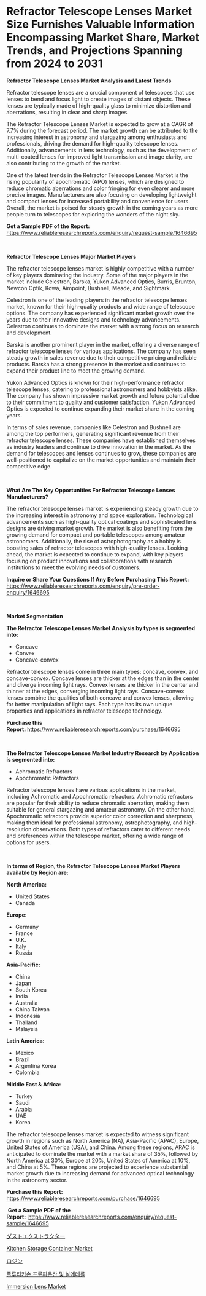 <p><h1>Refractor Telescope Lenses Market Size Furnishes Valuable Information Encompassing Market Share, Market Trends, and Projections Spanning from 2024 to 2031</h1></p><p><strong>Refractor Telescope Lenses Market Analysis and Latest Trends</strong></p>
<p><p>Refractor telescope lenses are a crucial component of telescopes that use lenses to bend and focus light to create images of distant objects. These lenses are typically made of high-quality glass to minimize distortion and aberrations, resulting in clear and sharp images.</p><p>The Refractor Telescope Lenses Market is expected to grow at a CAGR of 7.7% during the forecast period. The market growth can be attributed to the increasing interest in astronomy and stargazing among enthusiasts and professionals, driving the demand for high-quality telescope lenses. Additionally, advancements in lens technology, such as the development of multi-coated lenses for improved light transmission and image clarity, are also contributing to the growth of the market.</p><p>One of the latest trends in the Refractor Telescope Lenses Market is the rising popularity of apochromatic (APO) lenses, which are designed to reduce chromatic aberrations and color fringing for even clearer and more precise images. Manufacturers are also focusing on developing lightweight and compact lenses for increased portability and convenience for users. Overall, the market is poised for steady growth in the coming years as more people turn to telescopes for exploring the wonders of the night sky.</p></p>
<p><strong>Get a Sample PDF of the Report:&nbsp;</strong> <a href="https://www.reliableresearchreports.com/enquiry/request-sample/1646695">https://www.reliableresearchreports.com/enquiry/request-sample/1646695</a></p>
<p>&nbsp;</p>
<p><strong>Refractor Telescope Lenses Major Market Players</strong></p>
<p><p>The refractor telescope lenses market is highly competitive with a number of key players dominating the industry. Some of the major players in the market include Celestron, Barska, Yukon Advanced Optics, Burris, Brunton, Newcon Optik, Kowa, Aimpoint, Bushnell, Meade, and Sightmark.</p><p>Celestron is one of the leading players in the refractor telescope lenses market, known for their high-quality products and wide range of telescope options. The company has experienced significant market growth over the years due to their innovative designs and technology advancements. Celestron continues to dominate the market with a strong focus on research and development.</p><p>Barska is another prominent player in the market, offering a diverse range of refractor telescope lenses for various applications. The company has seen steady growth in sales revenue due to their competitive pricing and reliable products. Barska has a strong presence in the market and continues to expand their product line to meet the growing demand.</p><p>Yukon Advanced Optics is known for their high-performance refractor telescope lenses, catering to professional astronomers and hobbyists alike. The company has shown impressive market growth and future potential due to their commitment to quality and customer satisfaction. Yukon Advanced Optics is expected to continue expanding their market share in the coming years.</p><p>In terms of sales revenue, companies like Celestron and Bushnell are among the top performers, generating significant revenue from their refractor telescope lenses. These companies have established themselves as industry leaders and continue to drive innovation in the market. As the demand for telescopes and lenses continues to grow, these companies are well-positioned to capitalize on the market opportunities and maintain their competitive edge.</p></p>
<p>&nbsp;</p>
<p><strong>What Are The Key Opportunities For Refractor Telescope Lenses Manufacturers?</strong></p>
<p><p>The refractor telescope lenses market is experiencing steady growth due to the increasing interest in astronomy and space exploration. Technological advancements such as high-quality optical coatings and sophisticated lens designs are driving market growth. The market is also benefiting from the growing demand for compact and portable telescopes among amateur astronomers. Additionally, the rise of astrophotography as a hobby is boosting sales of refractor telescopes with high-quality lenses. Looking ahead, the market is expected to continue to expand, with key players focusing on product innovations and collaborations with research institutions to meet the evolving needs of customers.</p></p>
<p><strong>Inquire or Share Your Questions If Any Before Purchasing This Report:</strong> <a href="https://www.reliableresearchreports.com/enquiry/pre-order-enquiry/1646695">https://www.reliableresearchreports.com/enquiry/pre-order-enquiry/1646695</a></p>
<p>&nbsp;</p>
<p><strong>Market Segmentation</strong></p>
<p><strong>The Refractor Telescope Lenses Market Analysis by types is segmented into:</strong></p>
<p><ul><li>Concave</li><li>Convex</li><li>Concave-convex</li></ul></p>
<p><p>Refractor telescope lenses come in three main types: concave, convex, and concave-convex. Concave lenses are thicker at the edges than in the center and diverge incoming light rays. Convex lenses are thicker in the center and thinner at the edges, converging incoming light rays. Concave-convex lenses combine the qualities of both concave and convex lenses, allowing for better manipulation of light rays. Each type has its own unique properties and applications in refractor telescope technology.</p></p>
<p><strong>Purchase this Report:&nbsp;</strong><a href="https://www.reliableresearchreports.com/purchase/1646695">https://www.reliableresearchreports.com/purchase/1646695</a></p>
<p>&nbsp;</p>
<p><strong>The Refractor Telescope Lenses Market Industry Research by Application is segmented into:</strong></p>
<p><ul><li>Achromatic Refractors</li><li>Apochromatic Refractors</li></ul></p>
<p><p>Refractor telescope lenses have various applications in the market, including Achromatic and Apochromatic refractors. Achromatic refractors are popular for their ability to reduce chromatic aberration, making them suitable for general stargazing and amateur astronomy. On the other hand, Apochromatic refractors provide superior color correction and sharpness, making them ideal for professional astronomy, astrophotography, and high-resolution observations. Both types of refractors cater to different needs and preferences within the telescope market, offering a wide range of options for users.</p></p>
<p>&nbsp;</p>
<p><strong>In terms of Region, the Refractor Telescope Lenses Market Players available by Region are:</strong></p>
<p>
    <p> <strong> North America: </strong>
        <ul>
            <li>United States</li>
            <li>Canada</li>
        </ul>
        </p> 
    <p> <strong> Europe: </strong>
        <ul>
            <li>Germany</li>
            <li>France</li>
            <li>U.K.</li>
            <li>Italy</li>
            <li>Russia</li>
        </ul>
        </p> 
    <p> <strong> Asia-Pacific: </strong>
        <ul>
            <li>China</li>
            <li>Japan</li>
            <li>South Korea</li>
            <li>India</li>
            <li>Australia</li>
            <li>China Taiwan</li>
            <li>Indonesia</li>
            <li>Thailand</li>
            <li>Malaysia</li>
        </ul>
        </p> 
    <p> <strong> Latin America: </strong>
        <ul>
            <li>Mexico</li>
            <li>Brazil</li>
            <li>Argentina Korea</li>
            <li>Colombia</li>
        </ul>
        </p> 
    <p> <strong> Middle East & Africa: </strong>
        <ul>
            <li>Turkey</li>
            <li>Saudi</li>
            <li>Arabia</li>
            <li>UAE</li>
            <li>Korea</li>
        </ul>
    </p>
    </p>
<p><p>The refractor telescope lenses market is expected to witness significant growth in regions such as North America (NA), Asia-Pacific (APAC), Europe, United States of America (USA), and China. Among these regions, APAC is anticipated to dominate the market with a market share of 35%, followed by North America at 30%, Europe at 20%, United States of America at 10%, and China at 5%. These regions are projected to experience substantial market growth due to increasing demand for advanced optical technology in the astronomy sector.</p></p>
<p><strong>Purchase this Report: </strong><a href="https://www.reliableresearchreports.com/purchase/1646695">https://www.reliableresearchreports.com/purchase/1646695</a></p>
<p>&nbsp;<strong>Get a Sample PDF of the Report:&nbsp;&nbsp;</strong><a href="https://www.reliableresearchreports.com/enquiry/request-sample/1646695">https://www.reliableresearchreports.com/enquiry/request-sample/1646695</a></p>
<p><strong></strong></p>
<p><p><a href="https://medium.com/@novastamm2023/%E3%81%BB%E3%81%93%E3%82%8A%E5%8F%96%E3%82%8A%E6%A9%9F%E5%B8%82%E5%A0%B4-%E5%8B%95%E5%90%91-%E4%BA%88%E6%B8%AC-%E3%81%8A%E3%82%88%E3%81%B32031%E5%B9%B4%E3%81%BE%E3%81%A7%E3%81%AE%E7%AB%B6%E4%BA%89%E5%88%86%E6%9E%90-33e561c5d55b">ダストエクストラクター</a></p><p><a href="https://github.com/nathandecarvalho/Market-Research-Report-List-2/blob/main/kitchen-storage-container-market.md">Kitchen Storage Container Market</a></p><p><a href="https://medium.com/@kelscdowell78456/%E6%AC%A1%E3%81%AE%E6%96%87%E7%AB%A0%E3%82%92%E6%97%A5%E6%9C%AC%E8%AA%9E%E3%81%AB%E7%BF%BB%E8%A8%B3%E3%81%97%E3%81%A6%E3%81%8F%E3%81%A0%E3%81%95%E3%81%84-2024%E5%B9%B4%E3%81%8B%E3%82%892031%E5%B9%B4%E3%81%BE%E3%81%A7%E3%81%AE%E6%9C%9F%E9%96%93%E3%81%AB%E4%BA%88%E6%B8%AC%E3%81%95%E3%82%8C%E3%82%8B%E3%83%AD%E3%82%B8%E3%83%B3%E5%B8%82%E5%A0%B4%E3%81%AE%E3%83%88%E3%83%AC%E3%83%B3%E3%83%89%E3%81%A8%E5%B8%82%E5%A0%B4%E5%88%86%E6%9E%90-79830e91fb04">ロジン</a></p><p><a href="https://medium.com/@rickymetzdvm/%ED%94%8C%EB%A3%A8%ED%8B%B0%EC%B9%B4%EC%86%90-%ED%94%84%EB%A1%9C%ED%94%BC%EC%98%A4%EB%84%A4%EC%9D%B4%ED%8A%B8-%EB%B0%8F-%EC%82%B4%EB%A9%94%ED%85%8C%EB%A1%A4-%EC%8B%9C%EC%9E%A5-%EC%A0%90%EC%9C%A0%EC%9C%A8-%EB%B3%80%ED%99%94-%EB%B0%8F-%EC%8B%9C%EC%9E%A5-%EC%84%B1%EC%9E%A5-%ED%8A%B8%EB%A0%8C%EB%93%9C-2024-2031-a648c1a2cc50">플루티카손 프로피온산 및 살메테롤</a></p><p><a href="https://github.com/kosella/Market-Research-Report-List-2/blob/main/immersion-lens-market.md">Immersion Lens Market</a></p></p>